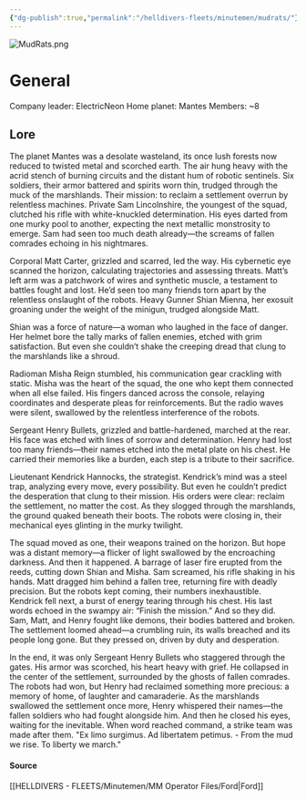 ```yaml
---
{"dg-publish":true,"permalink":"/helldivers-fleets/minutemen/mudrats/"}
---
```


![MudRats.png](/img/user/Images/MudRats.png)
# General
Company leader: ElectricNeon
Home planet: Mantes
Members: ~8

## Lore
The planet Mantes was a desolate wasteland, its once lush forests now reduced to twisted metal and scorched earth. The air hung heavy with the acrid stench of burning circuits and the distant hum of robotic sentinels. 
Six soldiers, their armor battered and spirits worn thin, trudged through the muck of the marshlands. 
Their mission: to reclaim a settlement overrun by relentless machines. 
Private Sam Lincolnshire, the youngest of the squad, clutched his rifle with white-knuckled determination. His eyes darted from one murky pool to another, expecting the next metallic monstrosity to emerge. Sam had seen too much death already—the screams of fallen comrades echoing in his nightmares. 

Corporal Matt Carter, grizzled and scarred, led the way. 
His cybernetic eye scanned the horizon, calculating trajectories and assessing threats. 
Matt’s left arm was a patchwork of wires and synthetic muscle, a testament to battles fought and lost. He’d seen too many friends torn apart by the relentless onslaught of the robots. 
Heavy Gunner Shian Mienna, her exosuit groaning under the weight of the minigun, trudged alongside Matt. 

Shian was a force of nature—a woman who laughed in the face of danger. 
Her helmet bore the tally marks of fallen enemies, etched with grim satisfaction. But even she couldn’t shake the creeping dread that clung to the marshlands like a shroud. 

Radioman Misha Reign stumbled, his communication gear crackling with static. Misha was the heart of the squad, the one who kept them connected when all else failed. His fingers danced across the console, relaying coordinates and desperate pleas for reinforcements. But the radio waves were silent, swallowed by the relentless interference of the robots. 

Sergeant Henry Bullets, grizzled and battle-hardened, marched at the rear. His face was etched with lines of sorrow and determination. Henry had lost too many friends—their names etched into the metal plate on his chest. He carried their memories like a burden, each step is a tribute to their sacrifice. 

Lieutenant Kendrick Hannocks, the strategist. Kendrick’s mind was a steel trap, analyzing every move, every possibility. But even he couldn’t predict the desperation that clung to their mission. His orders were clear: reclaim the settlement, no matter the cost.
As they slogged through the marshlands, the ground quaked beneath their boots. The robots were closing in, their mechanical eyes glinting in the murky twilight. 

The squad moved as one, their weapons trained on the horizon. But hope was a distant memory—a flicker of light swallowed by the encroaching darkness. And then it happened. 
A barrage of laser fire erupted from the reeds, cutting down Shian and Misha. 
Sam screamed, his rifle shaking in his hands. Matt dragged him behind a fallen tree, returning fire with deadly precision. 
But the robots kept coming, their numbers inexhaustible. Kendrick fell next, a burst of energy tearing through his chest. 
His last words echoed in the swampy air: “Finish the mission.” And so they did. 
Sam, Matt, and Henry fought like demons, their bodies battered and broken. The settlement loomed ahead—a crumbling ruin, its walls breached and its people long gone. 
But they pressed on, driven by duty and desperation. 

In the end, it was only Sergeant Henry Bullets who staggered through the gates. His armor was scorched, his heart heavy with grief. He collapsed in the center of the settlement, surrounded by the ghosts of fallen comrades. The robots had won, but Henry had reclaimed something more precious: a memory of home, of laughter and camaraderie. As the marshlands swallowed the settlement once more, Henry whispered their names—the fallen soldiers who had fought alongside him. And then he closed his eyes, waiting for the inevitable. When word reached command, a strike team was made after them. "Ex limo surgimus. Ad libertatem petimus. - From the mud we rise. To liberty we march."


#### Source
[[HELLDIVERS - FLEETS/Minutemen/MM Operator Files/Ford\|Ford]]
